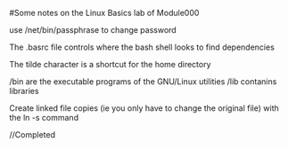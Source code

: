 #Some notes on the Linux Basics lab of Module000

use /net/bin/passphrase to change password

The .basrc file controls where the bash shell looks to find dependencies

The tilde character is a shortcut for the home directory

/bin are the executable programs of the GNU/Linux utilities
/lib contanins libraries

Create linked file copies (ie you only have to change the original file)
with the ln -s command

//Completed
